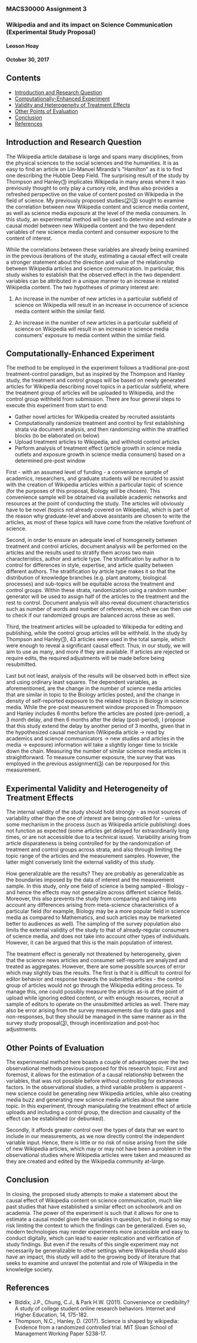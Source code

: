### MACS30000 Assignment 3
### Wikipedia and and its impact on Science Communication (Experimental Study Proposal)
#### Leoson Hoay
#### October 30, 2017


## Contents
* [Introduction and Research Question](#introduction)
* [Computationally-Enhanced Experiment](#experiment)
* [Validity and Heterogeneity of Treatment Effects](#validity)
* [Other Points of Evaluation](#evaluation)
* [Conclusion](#conclusion)
* [References](#references)



## <a name = "introduction"></a>Introduction and Research Question 

The Wikipedia article database is large and spans many disciplines, from the physical sciences to the social sciences and the humanities. It is as easy to find an article on Lin-Manuel Miranda's "Hamilton" as it is to find one describing the Hubble Deep Field. The surprising result of the study by Thompson and Hanley([1]) implicates Wikipedia in many areas where it was previously thought to only play a cursory role, and thus also provides a refreshed perspective on the value of content posted on Wikipedia in the field of science. My previously proposed studies([2])([3]) sought to examine the correlation between new Wikipedia content and science media content, as well as science media exposure at the level of the media consumers. In this study, an experimental method will be used to determine and estimate a causal model between new Wikipedia content and the two dependent variables of new science media content and consumer exposure to the content of interest.

While the correlations between these variables are already being examined in the previous iterations of the study, estimating a causal effect will create a stronger statement about the direction and value of the relationship between Wikipedia articles and science communication. In particular, this study wishes to establish that the observed effect in the two dependent variables can be attributed in a unique manner to an increase in related Wikipedia content. The two hypotheses of primary interest are:

1) An increase in the number of new articles in a particular subfield of science on Wikipedia will result in an increase in occurrence of science media content within the similar field.

2) An increase in the number of new articles in a particular subfield of science on Wikipedia will result in an increase in science media consumers' exposure to media content within the similar field.


## <a name = "experiment"></a>Computationally-Enhanced Experiment

The method to be employed in the experiment follows a traditional pre-post treatment-control paradigm, but as inspired by the Thompson and Hanley study, the treatment and control groups will be based on newly generated articles for Wikipedia describing novel topics in a particular subfield, where the treatment group of articles will be uploaded to Wikipedia, and the control group withheld from submission. There are four general steps to execute this experiment from start to end:

- Gather novel articles for Wikipedia created by recruited assistants
- Computationally randomize treatment and control by first establishing strata via document analysis, and then randomizing within the stratified blocks (to be elaborated on below)
- Upload treatment articles to Wikipedia, and withhold control articles
- Perform analysis of treatment effect (article growth in science media outlets and exposure growth in science media consumers) based on a determined pre-post window

First - with an assumed level of funding - a convenience sample of academics, researchers, and graduate students will be recruited to assist with the creation of Wikipedia articles within a particular topic of science (for the purposes of this proposal, Biology will be chosen). This convenience sample will be obtained via available academic networks and resources at the point of conducting the study. The articles will obviously have to be novel (topics not already covered on Wikipedia), which is part of the reason why graduate-level and above assistants are chosen to write the articles, as most of these topics will have come from the relative forefront of science.

Second, in order to ensure an adequate level of homogeneity between treatment and control articles, document analysis will be performed on the articles and the results used to stratify them across two main characteristics, author and article type. The stratification by author is to control for differences in style, expertise, and article quality between different authors. The stratification by article type makes it so that the distribution of knowledge branches (e.g. plant anatomy, biological processes) and sub-topics will be equitable across the treatment and control groups. Within these strata, randomization using a random number generator will be used to assign half of the articles to the treatment and the rest to control. Document analysis will also reveal document characteristics such as number of words and number of references, which we can then use to check if our randomized groups are balanced across these as well.

Third, the treatment articles will be uploaded to Wikipedia for editing and publishing, while the control group articles will be withheld. In the study by Thompson and Hanley([1]), 43 articles were used in the total sample, which were enough to reveal a significant causal effect. Thus, in our study, we will aim to use as many, and more if they are available. If articles are rejected or require edits, the required adjustments will be made before being resubmitted.

Last but not least, analysis of the results will be observed both in effect size and using ordinary least squares. The dependent variables, as aforementioned, are the change in the number of science media articles that are similar in topic to the Biology articles posted, and the change in density of self-reported exposure to the related topics in Biology in science media. While the pre-post measurement window proposed in Thompson and Hanley includes 6 months before the articles are posted (pre-period), a 3 month delay, and then 6 months after the delay (post-period), I propose that this study extend the delay by another period of 3 months, given that in the hypothesized causal mechanism (Wikipedia article -> read by academics and science communicators -> new studies and articles in the media -> exposure) information will take a slightly longer time to trickle down the chain. Measuring the number of similar science media articles is straightforward. To measure consumer exposure, the survey that was employed in the previous assignment([3]) can be repurposed for this measurement.


## <a name = "validity"></a>Experimental Validity and Heterogeneity of Treatment Effects

The internal validity of the study should hold strongly - as most sources of variability other than the one of interest are being controlled for - unless some mechanism in the process (such as Wikipedia article publishing) does not function as expected (some articles get delayed for extraordinarily long times, or are not accessible due to a technical issue). Variability arising from article disparateness is being controlled for by the randomization of treatment and control groups across strata, and also through limiting the topic range of the articles and the measurement samples. However, the latter might conversely limit the external validity of this study.

How generalizable are the results? They are probably as generalizable as the boundaries imposed by the data of interest and the measurement sample. In this study, only one field of science is being sampled - Biology - and hence the effects may not generalize across different science fields. Moreover, this also prevents the study from comparing and taking into account any differences arising from meta-science characteristics of a particular field (for example, Biology may be a more popular field in science media as compared to Mathematics, and such articles may be marketed better to audiences as well). The sampling of the survey population also limits the external validity of the study to that of already-regular consumers of science media, and does not take into account other types of individuals. However, it can be argued that this is the main population of interest.

The treatment effect is generally not threatened by heterogeneity, given that the science news articles and consumer self-reports are analyzed and treated as aggregates. However, there are some possible sources of error which may slightly bias the results. The first is that it is difficult to control for editor behavior and response towards the submitted articles - the control group of articles would not go through the Wikipedia editing process. To manage this, one could possibly measure the articles as-is at the point of upload while ignoring edited content, or with enough resources, recruit a sample of editors to operate on the unsubmitted articles as well. There may also be error arising from the survey measurements due to data gaps and non-responses, but they should be managed in the same manner as in the survey study proposal([3]), through incentivization and post-hoc adjustments.   


## <a name = "evaluation"></a>Other Points of Evaluation

The experimental method here boasts a couple of advantages over the two observational methods previous proposed for this research topic. First and foremost, it allows for the estimation of a causal relationship between the variables, that was not possible before without controlling for extraneous factors. In the observational studies, a third variable problem is apparent - new science could be generating new Wikipedia articles, while also creating media buzz and generating new science media articles about the same topic. In this experiment, through manipulating the treatment effect of article uploads and including a control group, the direction and causality of the effect can be established (or debunked).

Secondly, it affords greater control over the types of data that we want to include in our measurements, as we now directly control the independent variable input. Hence, there is little or no risk of noise arising from the side of new Wikipedia articles, which may or may not have been a problem in the observational studies where Wikipedia articles were taken and measured as they are created and edited by the Wikipedia community at-large.


## <a name = "conclusion"></a>Conclusion 
In closing, the proposed study attempts to make a statement about the causal effect of Wikipedia content on science communication, much like past studies that have established a similar effect on schoolwork and on academia. The power of the experiment is such that it allows for one to estimate a causal model given the variables in question, but in doing so may risk limiting the context to which the findings can be generalized. Even so, modern technologies may render experiments more accessible and easy to conduct digitally, which can lead to easier replication and verification of study findings. But even if the results of this single experiment may not necessarily be generalizable to other settings where Wikipedia should also have an impact, this study will add to the growing body of literature that seeks to examine and unravel the potential and role of Wikipedia in the knowledge society.


## <a name = "references"></a>References 

- Biddix, J.P., Chung, C.J., & Park H.W. (2011). Convenience or credibility? A study of college student online research behaviors. Internet and Higher Education, 14, 175-182.
- Thompson, N.C., Hanley, D. (2017). Science is shaped by wikipedia: Evidence from a randomized controlled trial. MIT Sloan School of Management Working Paper 5238-17.


[1]: http://www.nature.com/news/wikipedia-shapes-language-in-science-papers-1.22656
[2]: Assignment_1.md
[3]: Assignment_2.md



